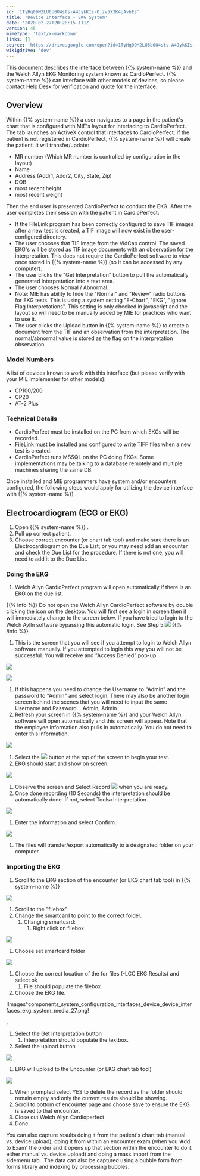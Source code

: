 ```yaml
---
id: '1TyHq09M2LU6b0O4sts-A4JykKIs-O_zv5X3K4gAvhEs'
title: 'Device Interface - EKG System'
date: '2020-02-27T20:28:15.111Z'
version: 45
mimeType: 'text/x-markdown'
links: []
source: 'https://drive.google.com/open?id=1TyHq09M2LU6b0O4sts-A4JykKIs-O_zv5X3K4gAvhEs'
wikigdrive: 'dev'
---
```

This document describes the interface between {{% system-name %}} and the Welch Allyn EKG Monitoring system known as CardioPerfect. {{% system-name %}} can interface with other models of devices, so please contact Help Desk for verification and quote for the interface.

## Overview

Within {{% system-name %}} a user navigates to a page in the patient's chart that is configured with MIE's layout for interfacing to CardioPerfect. The tab launches an ActiveX control that interfaces to CardioPerfect. If the patient is not registered in CardioPerfect, {{% system-name %}} will create the patient. It will transfer/update:

* MR number (Which MR number is controlled by configuration in the layout)
* Name
* Address (Addr1, Addr2, City, State, Zip)
* DOB
* most recent height
* most recent weight

Then the end user is presented CardioPerfect to conduct the EKG. After the user completes their session with the patient in CardioPerfect:

* If the FileLink program has been correctly configured to save TIF images after a new test is created, a TIF image will now exist in the user-configured directory.
* The user chooses that TIF image from the VidCap control. The saved EKG's will be stored as TIF image documents with an observation for the interpretation. This does not require the CardioPerfect software to view once stored in {{% system-name %}} (so it can be accessed by any computer).
* The user clicks the "Get Interpretation" button to pull the automatically generated interpretation into a text area.
* The user chooses Normal / Abnormal.
* Note: MIE has ability to hide the "Normal" and "Review" radio buttons for EKG tests. This is using a system setting "E-Chart", "EKG", "Ignore Flag Interpretations". This setting is only checked in javascript and the layout so will need to be manually added by MIE for practices who want to use it.
* The user clicks the Upload button in {{% system-name %}} to create a document from the TIF and an observation from the interpretation. The normal/abnormal value is stored as the flag on the interpretation observation.

### Model Numbers

A list of devices known to work with this interface (but please verify with your MIE Implementer for other models):

* CP100/200
* CP20
* AT-2 Plus

### Technical Details

* CardioPerfect must be installed on the PC from which EKGs will be recorded.
* FileLink must be installed and configured to write TIFF files when a new test is created.
* CardioPerfect runs MSSQL on the PC doing EKGs. Some implementations may be talking to a database remotely and multiple machines sharing the same DB.

Once installed and MIE programmers have system and/or encounters configured, the following steps would apply for utilizing the device interface with {{% system-name %}} .

## Electrocardiogram (ECG or EKG)

1. Open {{% system-name %}} .
2. Pull up correct patient.
3. Choose correct encounter (or chart tab tool) and make sure there is an Electrocardiogram on the Due List; or you may need add an encounter and check the Due List for the procedure. If there is not one, you will need to add it to the Due List.

### Doing the EKG

1. Welch Allyn CardioPerfect program will open automatically if there is an EKG on the due list.

{{% info %}}
Do not open the Welch Allyn CardioPerfect software by double clicking the icon on the desktop. You will first see a login in screen then it will immediately change to the screen below. If you have tried to login to the Welch Aylln software bypassing this automatic login. See Step 5.![](../device-interface-ekg-system.assets/5ea8097066dca9f7316f88127e5a4e1e.png)
{{% /info %}}

1. This is the screen that you will see if you attempt to login to Welch Allyn software manually. If you attempted to login this way you will not be successful. You will receive and "Access Denied" pop-up.

![](../device-interface-ekg-system.assets/eef46d09312308a4217dd665cde1f07b.png)

![](../device-interface-ekg-system.assets/e091b3d79a8b0334a0be37448272d94e.png)

1. If this happens you need to change the Username to "Admin" and the password to "Admin" and select login. There may also be another login screen behind the scenes that you will need to input the same Username and Password….Admin, Admin.
2. Refresh your screen in {{% system-name %}} and your Welch Allyn software will open automatically and this screen will appear. Note that the employee information also pulls in automatically. You do not need to enter this information.

![](../device-interface-ekg-system.assets/5ea8097066dca9f7316f88127e5a4e1e.png)

1. Select the 
    ![](../device-interface-ekg-system.assets/6e88aadaaf95e4eefce77e153ea882e9.png)
     button at the top of the screen to begin your test.
2. EKG should start and show on screen.

![](../device-interface-ekg-system.assets/b9e30b28972f7285d4114692000852bb.png)

1. Observe the screen and Select Record 
    ![](../device-interface-ekg-system.assets/22edf80eda768aca16675a710c513a90.png)
     when you are ready.
2. Once done recording (10 Seconds) the interpretation should be automatically done. If not, select Tools>Interpretation.

![](../device-interface-ekg-system.assets/971a06bcf71a01e01bc2533036451831.png)

1. Enter the information and select Confirm.

![](../device-interface-ekg-system.assets/c4fa762742bead6aef8644927fff775e.png)

1. The files will transfer/export automatically to a designated folder on your computer.

### Importing the EKG

1. Scroll to the EKG section of the encounter (or EKG chart tab tool) in {{% system-name %}}

![](../device-interface-ekg-system.assets/f407c4bd87869032b289466467e1a8e6.png)

1. Scroll to the "filebox"
2. Change the smartcard to point to the correct folder.
    1. Changing smartcard:
        1. Right click on filebox

![](../device-interface-ekg-system.assets/2b683f2a7d8ec60a6ff787c8fada7df3.png)

1. Choose set smartcard folder

![](../device-interface-ekg-system.assets/d87e573b03c1ddd04e1e38bdfafd332c.png)

1. Choose the correct location of the for files (-LCC EKG Results) and select ok
    1. File should populate the filebox
1. Choose the EKG file.

!Images^components_system_configuration_interfaces_device_device_interfaces_ekg_system_media_27.png!

.

1. Select the Get Interpretation button
    1. Interpretation should populate the textbox.
2. Select the upload button

![](../device-interface-ekg-system.assets/b6ba347fdaf5aa4f06ba3acebbd91e27.png)

1. EKG will upload to the Encounter (or EKG chart tab tool)

![](../device-interface-ekg-system.assets/184862f8810cbf5dfa77ed726b98bcb7.png)

1. When prompted select YES to delete the record as the folder should remain empty and only the current results should be showing.
2. Scroll to bottom of encounter page and choose save to ensure the EKG is saved to that encounter.
3. Close out Welch Allyn Cardioperfect
4. Done.

You can also capture results doing it from the patient's chart tab (manual vs. device upload), doing it from within an encounter exam (when you ‘Add to Exam' the order and it opens up that section within the encounter to do it either manual vs. device upload) and doing a mass import from the sidemenu tab.  The data can also be captured using a bubble form from forms library and indexing by processing bubbles.
